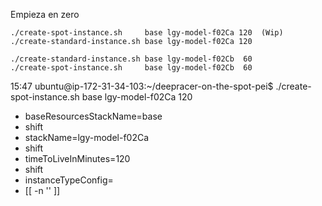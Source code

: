 Empieza en zero


    ./create-spot-instance.sh     base lgy-model-f02Ca 120  (Wip)
    ./create-standard-instance.sh base lgy-model-f02Ca 120  
    
    ./create-standard-instance.sh base lgy-model-f02Cb  60 
    ./create-spot-instance.sh     base lgy-model-f02Cb  60




15:47
ubuntu@ip-172-31-34-103:~/deepracer-on-the-spot-pei$ ./create-spot-instance.sh     base lgy-model-f02Ca 120
+ baseResourcesStackName=base
+ shift
+ stackName=lgy-model-f02Ca
+ shift
+ timeToLiveInMinutes=120
+ shift
+ instanceTypeConfig=
+ [[ -n '' ]]
